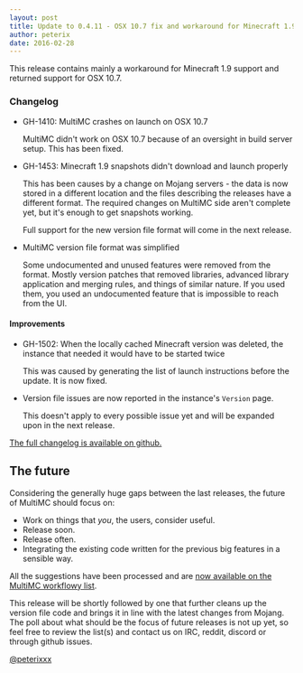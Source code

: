 ```yaml
---
layout: post
title: Update to 0.4.11 - OSX 10.7 fix and workaround for Minecraft 1.9 compatibility
author: peterix
date: 2016-02-28
---
```


This release contains mainly a workaround for Minecraft 1.9 support and returned support for OSX 10.7.

### Changelog

- GH-1410: MultiMC crashes on launch on OSX 10.7

  MultiMC didn't work on OSX 10.7 because of an oversight in build server setup. This has been fixed.

- GH-1453: Minecraft 1.9 snapshots didn't download and launch properly

  This has been causes by a change on Mojang servers - the data is now stored in a different location and the files describing the releases have a different format. The required changes on MultiMC side aren't complete yet, but it's enough to get snapshots working.

  Full support for the new version file format will come in the next release.

- MultiMC version file format was simplified

  Some undocumented and unused features were removed from the format. Mostly version patches that removed libraries, advanced library application and merging rules, and things of similar nature. If you used them, you used an undocumented feature that is impossible to reach from the UI.

#### Improvements

- GH-1502: When the locally cached Minecraft version was deleted, the instance that needed it would have to be started twice

  This was caused by generating the list of launch instructions before the update. It is now fixed.

- Version file issues are now reported in the instance's `Version` page.

  This doesn't apply to every possible issue yet and will be expanded upon in the next release.

[The full changelog is available on github.](https://github.com/MultiMC/MultiMC5/blob/a3cd3d5ff18215a475ed6b5f231f3f02ccd668f7/changelog.md)

## The future

Considering the generally huge gaps between the last releases, the future of MultiMC should focus on:
* Work on things that *you*, the users, consider useful.
* Release soon.
* Release often.
* Integrating the existing code written for the previous big features in a sensible way.

All the suggestions have been processed and are [now available on the MultiMC workflowy list](https://workflowy.com/s/2EyDMcp7CU).

This release will be shortly followed by one that further cleans up the version file code and brings it in line with the latest changes from Mojang.
The poll about what should be the focus of future releases is not up yet, so feel free to review the list(s) and contact us on IRC, reddit, discord or through github issues.

[@peterixxx](https://twitter.com/peterixxx)
